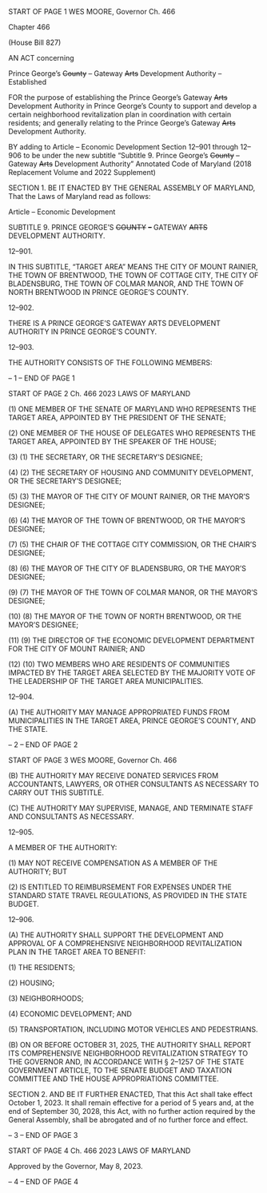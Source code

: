 START OF PAGE 1
WES MOORE, Governor Ch. 466

Chapter 466

(House Bill 827)

AN ACT concerning

Prince George’s ~~County~~ ~~–~~ Gateway ~~Arts~~ Development Authority – Established

FOR the purpose of establishing the Prince George’s Gateway ~~Arts~~ Development Authority
in Prince George’s County to support and develop a certain neighborhood
revitalization plan in coordination with certain residents; and generally relating to
the Prince George’s Gateway ~~Arts~~ Development Authority.

BY adding to
Article – Economic Development
Section 12–901 through 12–906 to be under the new subtitle “Subtitle 9. Prince
George’s ~~County~~ ~~–~~ Gateway ~~Arts~~ Development Authority”
Annotated Code of Maryland
(2018 Replacement Volume and 2022 Supplement)

SECTION 1. BE IT ENACTED BY THE GENERAL ASSEMBLY OF MARYLAND,
That the Laws of Maryland read as follows:

Article – Economic Development

SUBTITLE 9. PRINCE GEORGE’S ~~COUNTY~~ ~~–~~ GATEWAY ~~ARTS~~ DEVELOPMENT
AUTHORITY.

12–901.

IN THIS SUBTITLE, “TARGET AREA” MEANS THE CITY OF MOUNT RAINIER,
THE TOWN OF BRENTWOOD, THE TOWN OF COTTAGE CITY, THE CITY OF
BLADENSBURG, THE TOWN OF COLMAR MANOR, AND THE TOWN OF NORTH
BRENTWOOD IN PRINCE GEORGE’S COUNTY.

12–902.

THERE IS A PRINCE GEORGE’S GATEWAY ARTS DEVELOPMENT AUTHORITY
IN PRINCE GEORGE’S COUNTY.

12–903.

THE AUTHORITY CONSISTS OF THE FOLLOWING MEMBERS:

– 1 –
END OF PAGE 1

START OF PAGE 2
Ch. 466 2023 LAWS OF MARYLAND

(1) ONE MEMBER OF THE SENATE OF MARYLAND WHO REPRESENTS
THE TARGET AREA, APPOINTED BY THE PRESIDENT OF THE SENATE;

(2) ONE MEMBER OF THE HOUSE OF DELEGATES WHO REPRESENTS
THE TARGET AREA, APPOINTED BY THE SPEAKER OF THE HOUSE;

(3) (1) THE SECRETARY, OR THE SECRETARY’S DESIGNEE;

(4) (2) THE SECRETARY OF HOUSING AND COMMUNITY
DEVELOPMENT, OR THE SECRETARY’S DESIGNEE;

(5) (3) THE MAYOR OF THE CITY OF MOUNT RAINIER, OR THE
MAYOR’S DESIGNEE;

(6) (4) THE MAYOR OF THE TOWN OF BRENTWOOD, OR THE
MAYOR’S DESIGNEE;

(7) (5) THE CHAIR OF THE COTTAGE CITY COMMISSION, OR THE
CHAIR’S DESIGNEE;

(8) (6) THE MAYOR OF THE CITY OF BLADENSBURG, OR THE
MAYOR’S DESIGNEE;

(9) (7) THE MAYOR OF THE TOWN OF COLMAR MANOR, OR THE
MAYOR’S DESIGNEE;

(10) (8) THE MAYOR OF THE TOWN OF NORTH BRENTWOOD, OR THE
MAYOR’S DESIGNEE;

(11) (9) THE DIRECTOR OF THE ECONOMIC DEVELOPMENT
DEPARTMENT FOR THE CITY OF MOUNT RAINIER; AND

(12) (10) TWO MEMBERS WHO ARE RESIDENTS OF COMMUNITIES
IMPACTED BY THE TARGET AREA SELECTED BY THE MAJORITY VOTE OF THE
LEADERSHIP OF THE TARGET AREA MUNICIPALITIES.

12–904.

(A) THE AUTHORITY MAY MANAGE APPROPRIATED FUNDS FROM
MUNICIPALITIES IN THE TARGET AREA, PRINCE GEORGE’S COUNTY, AND THE
STATE.

– 2 –
END OF PAGE 2

START OF PAGE 3
WES MOORE, Governor Ch. 466

(B) THE AUTHORITY MAY RECEIVE DONATED SERVICES FROM
ACCOUNTANTS, LAWYERS, OR OTHER CONSULTANTS AS NECESSARY TO CARRY OUT
THIS SUBTITLE.

(C) THE AUTHORITY MAY SUPERVISE, MANAGE, AND TERMINATE STAFF
AND CONSULTANTS AS NECESSARY.

12–905.

A MEMBER OF THE AUTHORITY:

(1) MAY NOT RECEIVE COMPENSATION AS A MEMBER OF THE
AUTHORITY; BUT

(2) IS ENTITLED TO REIMBURSEMENT FOR EXPENSES UNDER THE
STANDARD STATE TRAVEL REGULATIONS, AS PROVIDED IN THE STATE BUDGET.

12–906.

(A) THE AUTHORITY SHALL SUPPORT THE DEVELOPMENT AND APPROVAL
OF A COMPREHENSIVE NEIGHBORHOOD REVITALIZATION PLAN IN THE TARGET
AREA TO BENEFIT:

(1) THE RESIDENTS;

(2) HOUSING;

(3) NEIGHBORHOODS;

(4) ECONOMIC DEVELOPMENT; AND

(5) TRANSPORTATION, INCLUDING MOTOR VEHICLES AND
PEDESTRIANS.

(B) ON OR BEFORE OCTOBER 31, 2025, THE AUTHORITY SHALL REPORT ITS
COMPREHENSIVE NEIGHBORHOOD REVITALIZATION STRATEGY TO THE GOVERNOR
AND, IN ACCORDANCE WITH § 2–1257 OF THE STATE GOVERNMENT ARTICLE, TO
THE SENATE BUDGET AND TAXATION COMMITTEE AND THE HOUSE
APPROPRIATIONS COMMITTEE.

SECTION 2. AND BE IT FURTHER ENACTED, That this Act shall take effect
October 1, 2023. It shall remain effective for a period of 5 years and, at the end of September
30, 2028, this Act, with no further action required by the General Assembly, shall be
abrogated and of no further force and effect.

– 3 –
END OF PAGE 3

START OF PAGE 4
Ch. 466 2023 LAWS OF MARYLAND

Approved by the Governor, May 8, 2023.

– 4 –
END OF PAGE 4